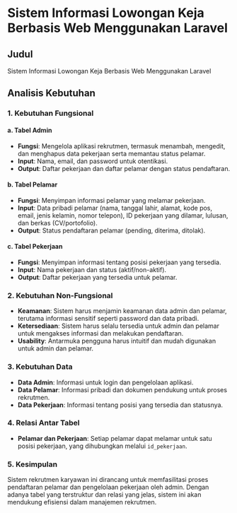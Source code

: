 # Sistem Informasi Lowongan Keja Berbasis Web Menggunakan Laravel

## Judul
Sistem Informasi Lowongan Keja Berbasis Web Menggunakan Laravel

## Analisis Kebutuhan

### 1. Kebutuhan Fungsional

#### a. Tabel Admin
- **Fungsi**: Mengelola aplikasi rekrutmen, termasuk menambah, mengedit, dan menghapus data pekerjaan serta memantau status pelamar.
- **Input**: Nama, email, dan password untuk otentikasi.
- **Output**: Daftar pekerjaan dan daftar pelamar dengan status pendaftaran.

#### b. Tabel Pelamar
- **Fungsi**: Menyimpan informasi pelamar yang melamar pekerjaan.
- **Input**: Data pribadi pelamar (nama, tanggal lahir, alamat, kode pos, email, jenis kelamin, nomor telepon), ID pekerjaan yang dilamar, lulusan, dan berkas (CV/portofolio).
- **Output**: Status pendaftaran pelamar (pending, diterima, ditolak).

#### c. Tabel Pekerjaan
- **Fungsi**: Menyimpan informasi tentang posisi pekerjaan yang tersedia.
- **Input**: Nama pekerjaan dan status (aktif/non-aktif).
- **Output**: Daftar pekerjaan yang tersedia untuk pelamar.

### 2. Kebutuhan Non-Fungsional
- **Keamanan**: Sistem harus menjamin keamanan data admin dan pelamar, terutama informasi sensitif seperti password dan data pribadi.
- **Ketersediaan**: Sistem harus selalu tersedia untuk admin dan pelamar untuk mengakses informasi dan melakukan pendaftaran.
- **Usability**: Antarmuka pengguna harus intuitif dan mudah digunakan untuk admin dan pelamar.

### 3. Kebutuhan Data
- **Data Admin**: Informasi untuk login dan pengelolaan aplikasi.
- **Data Pelamar**: Informasi pribadi dan dokumen pendukung untuk proses rekrutmen.
- **Data Pekerjaan**: Informasi tentang posisi yang tersedia dan statusnya.

### 4. Relasi Antar Tabel
- **Pelamar dan Pekerjaan**: Setiap pelamar dapat melamar untuk satu posisi pekerjaan, yang dihubungkan melalui `id_pekerjaan`.

### 5. Kesimpulan
Sistem rekrutmen karyawan ini dirancang untuk memfasilitasi proses pendaftaran pelamar dan pengelolaan pekerjaan oleh admin. Dengan adanya tabel yang terstruktur dan relasi yang jelas, sistem ini akan mendukung efisiensi dalam manajemen rekrutmen.
